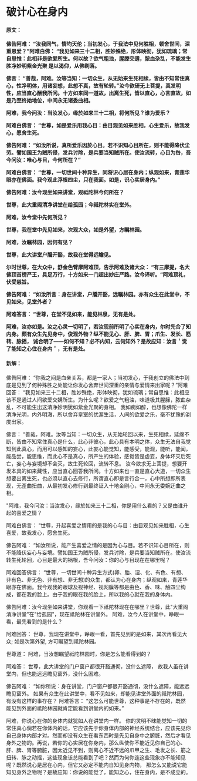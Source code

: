 # 破计心在身内

#### 原文：

**佛告阿难： “汝我同气，情均天伦；当初发心，于我法中见何胜相，顿舍世间，深重恩爱？”阿难白佛： “我见如来三十二相，胜妙殊绝，形体映彻，犹如琉璃；常自思惟：此相非是欲爱所生。何以故？欲气粗浊，腥滕交遴，脓血杂乱，不能发生胜净妙明紫金光聚 是以渴仰，从佛剃落。**

**佛言： “善哉，阿难。汝等当知：一切众生，从无始来生死相续，皆由不知常住真心，性净明体，用诸妄想，此想不真，故有轮转。”汝今欲研无上菩提，真发明性，应当直心酬我所问。十方如来同一道故，出离生死，皆以直心，心言直故，如是乃至终始地位，中间永无诸委曲相。**

**阿难，我今问汝：当汝发心，缘於如来三十二相，将何所见？谁为爱乐？**

**阿难白佛言： “世尊，如是爱乐用我心目：由目观见如来胜相，心生爱乐，故我发心，愿舍生死。**

**佛告阿难： “如汝所说，真所爱乐因於心目。若不识知心目所在，则不能得降伏尘劳。譬如国王为贼所侵，发兵讨除，是兵要当知贼所在。使汝流转，心目为咎，吾今问汝：唯心与目，今何所在？”**

**阿难白佛言： “世尊，一切世间十种异生，同将识心居在身内；纵观如来，青莲华眼亦在佛面。我今观此浮根四尘，只在我面。如是，识心实居身内。”**

**佛告阿难：汝今现坐如来讲堂，观祗陀林今何所在？**

**世尊，此大重阁清净讲堂在给孤园；今祗陀林实在堂外。**

**阿难，汝今堂中先何所见？**

**世尊，我在堂中先见如来，次观大众，如是外望，方瞩林园。**

**阿难，汝瞩林园，因何有见？**

**世尊，此大讲堂户牖开豁，故我在堂得远瞻见。**

**尔时世尊，在大众中，舒金色臂摩阿难顶，告示阿难及诸大众： “有三摩提，名大佛顶首楞严王，具足万行，十方如来一门超出妙庄严路。汝今谛听。“阿难顶礼，伏受慈旨。**

**佛告阿难： “如汝所言：身在讲堂，户牖开豁，远瞩林园。亦有众生在此堂中，不见如来，见堂外者？**

**阿难答言： “世尊，在堂不见如来，能见林泉，无有是处。**

**阿难，汝亦如是。汝之心灵一切明了，若汝现前所明了心实在身内，尔时先合了知内身。颇有众生先见身中，俊观外物？纵不能见心、肝、脾、胃；爪生、发长、筋转、脉摇， 诚合明了——如何不知？必不内知，云何知外？是故应知：汝言＇觉了能知之心住在身内＇，无有是处。**

#### 新解：

佛告阿难： “你我之间是血亲关系，都是一家人；当初发心，于我创立的佛法中到底是见到了何种殊胜之处能让你发心舍弃世间深重的亲情与爱情来出家呢？”阿难回答： “我见如来三十二相，胜妙殊绝，形体映彻，犹如琉璃；常自思惟：此相应该不是通过人间欲爱交媾所生。为什么呢？欲爱之气粗浊，味道极其腥臊，脓血杂乱，不可能生出这清净妙明犹如紫金光聚的身相。 我如痴如醉，也想像佛陀一样清净光明，内外明澈，所以舍弃皇室的优渥生活，人间的欲爱之乐，毫不犹豫的剃度出家。

佛言： “善哉，阿难。汝等当知：一切众生，从无始轮回以来，生死相续，延绵不断，皆由不知常住真心是什么，此心非彼心，此心具有本明之体，众生无法自我觉知到此真心，而用可以感知的妄心，此妄心能觉知，能感受，能观，能听，能闻，能品尝，能思维，而此心不是真心，所产生的体验，感觉皆是虚妄，身体坏灭后死亡，妄心与妄境却不会灭，故生死轮回，流转不息。 汝今欲求无上菩提，想要开发本具的如来藏性，应当直心回答我所问。十方如来也一直是直心大道，一切众生想要出离生死，也必须以直心去修行，所谓直心即是言行合一，心中所想即所表现，无歪曲扭曲，从最初发心修行到最终证入十地金刚心，中间永无委婉迂曲之相。

"阿难，我今问汝：当汝发心，缘於如来三十二相，你是用什么看的？又是由谁升起的喜爱之情？

阿难白佛言： “世尊，升起喜爱之情用的是我的心与目：由目观见如来胜相，心生喜爱，故我发心，愿舍生死。

佛告阿难： “如汝所说，能产生喜爱之情的是因为心与目。若不识知心目所在，则不能降伏妄心与妄境。譬如国王为贼所侵，发兵讨除，是兵要当知贼所在。使汝流转生死轮回，心目是最大的祸根，吾今问汝：你的心与目现在在哪里呢？

 阿难回答佛言： “世尊，一切世间十种异生方式(卵、胎、湿、化、有色、有想、非有色、非无色、非有想、非无想)的众生，都认为心在身内；纵观如来，青莲华眼亦在佛面。我今观我的眼球及视神经、视网膜等都是由色、香、味、触四尘构成，都在我的脸上。由于我的眼在我的脸上，所以我的心就在我的身体内。 

佛告阿难：汝今现坐如来讲堂，你观看一下祗陀林现在在哪里？世尊，此"大重阁清净讲堂"在"给孤园"，现在祗陀林在讲堂外。 阿难，汝今人在讲堂中，睁眼一看，最先看到的是什么？ 

阿难回答： 世尊，我现在讲堂中，睁眼一看，首先见到的是如来，其次再看见大众; 如是次第外望, 方可瞩望到祗陀林园。

世尊道： 阿难，当汝想瞩望祗陀林园时，你是怎么能看得到的？

阿难答： 世尊，此大讲堂的门户窗户都很开豁通彻，没什么遮障， 故我人虽在讲堂内，但也能远远瞻见窗外，没什么困难。

佛告阿难： “如你所说：身在讲堂，门户窗户都很开豁通彻，没什么遮障，能远远瞻见窗外。 如果有众生在此讲堂中，看不见如来，却能见讲堂外面的祗陀林园，有没有这样的事存在？ 阿难答言： “这怎么可能世尊，这种事是不存在的，既然能见到外面的祗陀林园就肯定能看到讲堂内的如来。” 

阿难，你说心在你的身体内就犹如人在讲堂内一样。 你的灵明不昧能觉知一切的常住真心倘若在你体内的话，它应该先于你身体内部的神经系统结合，应该先见你自己身体内部才对。然而却没有众生在看东西时是先见自身中之腑脏，然后才看见身外之物的。再说，若你的心实居在你身内，那么纵使你不能近见你自己的心、肝、脾、胃等腑脏，因太近见不到，则离心不近不远的爪甲之生、毛发之长、筋之扭转、脉之动摇，这些现象该总能看到了吧？然而为何你连这些现象亦不能知见呢？既然说心是居在心内，但它又必定不能内自知见身内物， 那怎么又能说它能知见身外之物呢？是故应知：你说的能觉了，能知之心，住在身内，是不成立的。
